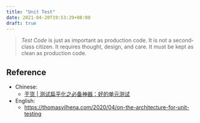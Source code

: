 ```yaml
---
title: "Unit Test"
date: 2021-04-20T19:53:29+08:00
draft: true
---
```


> *Test Code* is just as important as production code. It is not a second-class citizen. It requires thought, design, and care. It must be kept as clean as production code.

## Reference
- Chinese:
	- [干货 | 测试扁平化之必备神器：好的单元测试](https://mp.weixin.qq.com/s?__biz=MzA5MTAzNjU1OQ==&mid=2454779818&idx=1&sn=0c91a9b637a7a7ecf1c2d30e94d521b1&chksm=87a6d94ab0d1505c90c8f3f495402aa76f50fe42df3c4660e775670be8833c10c377956cccae&mpshare=1&scene=21&srcid=&rd2werd=1#wechat_redirect)
- English:
	- https://thomasvilhena.com/2020/04/on-the-architecture-for-unit-testing
